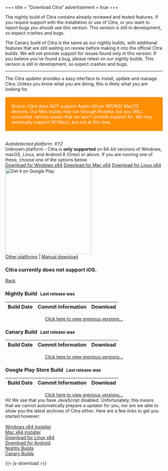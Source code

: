 +++
title = "Download Citra"
advertisement = true
+++

The nightly build of Citra contains already reviewed and tested features. If you require support with the installation 
 or use of Citra, or you want to report bugs you should use this version. This version is still in development, so 
 expect crashes and bugs.

The Canary build of Citra is the same as our nightly builds, with additional features that are still waiting on review 
 before making it into the official Citra builds. We will not provide support for issues found only in this version. If 
 you believe you've found a bug, please retest on our nightly builds. This version is still in development, so expect 
 crashes and bugs.
     
---

<div id="updater-view">
The Citra updater provides a easy interface to install, update and manage Citra. Unless you know what you are doing,
 this is likely what you are looking for.
<br />
<br />

<style>
 .alert {
  padding: 20px;
  background-color: #ff8e03;
  color: white;
  margin-bottom: 15px;
}
 </style>
 
<div class="alert">
  Notice: Citra does NOT support Apple silicon (M1/M2) MacOS devices. Our Mac builds may run through Rosetta, but you WILL encounter various issues that we won't provide support for. We may eventually support M1 Macs, but not at this time.
</div>
<br />
 
<div class="text-center">
<i id="dl-autodetect">Autodetected platform: XYZ</i>
<br />
<div id="dl-unknown">
    Unknown platform - Citra is <b>only supported</b> on 64-bit versions of Windows, macOS, Linux, and Android 8 (Oreo) or above.
    If you are running one of these, choose one of the options below.
</div>
<a href="https://github.com/citra-emu/citra-web/releases/download/1.0/citra-setup-windows.exe" class="btn btn-lg btn-primary dl-updater-button" id="dl-windows-x64">Download for Windows x64</a>
<a href="https://github.com/citra-emu/citra-web/releases/download/1.0/citra-setup-mac.dmg" class="btn btn-lg btn-primary dl-updater-button" id="dl-mac-x64">Download for Mac x64</a>
<a href="https://flathub.org/apps/details/org.citra_emu.citra" class="btn btn-lg btn-primary dl-updater-button" id="dl-linux-x64">Download for Linux x64</a>
<a href='https://play.google.com/store/apps/details?id=org.citra.citra_emu' class="dl-updater-button" id="dl-android-x64"><img style="width:275px" alt='Get it on Google Play' src='https://play.google.com/intl/en_us/badges/static/images/badges/en_badge_web_generic.png'/></a>

<br />
<span id="other-container"><a href="#" id="other-platforms-link">Other platforms</a> | </span>
<a href="#" id="manual-link">Manual download</a>
</div>
</div>

<div id="manual-view">
<div class="visible-xs">
  <h3>Citra currently does not support iOS.</h3>
</div>
    
<a href="?" class="btn">Back</a>

<h3>Nightly Build <span style='font-size: smaller; margin-left: 6px;'> Last release was  <span id='last-updated-nightly'></span></span></h3>
<table id="downloads-nightly" class="table">
    <thead>
        <tr>
            <th>Build Date</th>
            <th>Commit Information</th>
            <th>Download</th>
        </tr>
    </thead>
    <tbody>
    </tbody>
</table>
<div style="text-align: center; padding: 0px; margin: 0px;"><a href = "https://github.com/citra-emu/citra-nightly/releases">Click here to view previous versions...</a></div>

<h3>Canary Build <span style='font-size: smaller; margin-left: 6px;'> Last release was  <span id='last-updated-canary'></span></span></h3>
<table id="downloads-canary" class="table">
    <thead>
        <tr>
            <th>Build Date</th>
            <th>Commit Information</th>
            <th>Download</th>
        </tr>
    </thead>
    <tbody>
    </tbody>
</table>
<div style="text-align: center; padding: 0px; margin: 0px;"><a href = "https://github.com/citra-emu/citra-canary/releases">Click here to view previous versions...</a></div>

<h3>Google Play Store Build <span style='font-size: smaller; margin-left: 6px;'> Last release was  <span id='last-updated-android'></span></span></h3>
<table id="downloads-android" class="table">
    <thead>
        <tr>
            <th>Build Date</th>
            <th>Commit Information</th>
            <th>Download</th>
        </tr>
    </thead>
    <tbody>
    </tbody>
</table>
<div style="text-align: center; padding: 0px; margin: 0px;"><a href = "https://github.com/citra-emu/citra-android/releases">Click here to view previous versions...</a></div>

<style>
    .table-first { background-color: #fcf8e3; }
    .dl-icon { display: inline-block; border-bottom: 0px !important; }
    .dl-icon img { width: 32px; height: 32px; padding: 4px; }
    .dl-icon img:hover { cursor: pointer; }
</style>
</div>

<div id="no-js-view">
Hi! We see that you have JavaScript disabled. Unfortunately, this means that we cannot automatically
prepare a updater for you, nor are we able to show you the latest archives of Citra either. Here are a few
links to get you started however:<br />
<br />
<a href="https://github.com/citra-emu/citra-web/releases/download/1.0/citra-setup-windows.exe">Windows x64 Installer</a><br />
<a href="https://github.com/citra-emu/citra-web/releases/download/1.0/citra-setup-mac.dmg">Mac x64 Installer</a><br />
<a href="https://flathub.org/apps/details/org.citra_emu.citra">Download for Linux x64</a><br /> 
<a href="https://play.google.com/store/apps/details?id=org.citra.citra_emu">Download for Android</a><br />
<a href="https://github.com/citra-emu/citra-nightly/releases">Nightly Builds</a><br />
<a href="https://github.com/citra-emu/citra-canary/releases">Canary Builds</a> <br />
</div>


<script src="https://cdnjs.cloudflare.com/ajax/libs/dayjs/1.11.7/dayjs.min.js" integrity="sha512-hcV6DX35BKgiTiWYrJgPbu3FxS6CsCjKgmrsPRpUPkXWbvPiKxvSVSdhWX0yXcPctOI2FJ4WP6N1zH+17B/sAA==" crossorigin="anonymous" referrerpolicy="no-referrer"></script>
<script src="https://cdnjs.cloudflare.com/ajax/libs/dayjs/1.11.7/plugin/relativeTime.min.js" integrity="sha512-MVzDPmm7QZ8PhEiqJXKz/zw2HJuv61waxb8XXuZMMs9b+an3LoqOqhOEt5Nq3LY1e4Ipbbd/e+AWgERdHlVgaA==" crossorigin="anonymous" referrerpolicy="no-referrer"></script>
{{< js-download >}}
